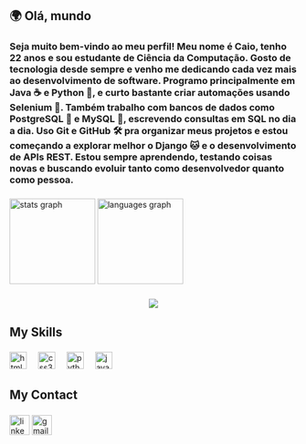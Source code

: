 
<h2 align="left">🌍 Olá, mundo</h2>

###

<h3 align="left">Seja muito bem-vindo ao meu perfil! Meu nome é Caio, tenho 22 anos e sou estudante de Ciência da Computação. Gosto de tecnologia desde sempre e venho me dedicando cada vez mais ao desenvolvimento de software. Programo principalmente em Java ☕ e Python 🐍, e curto bastante criar automações usando Selenium 🤖. Também trabalho com bancos de dados como PostgreSQL 🐘 e MySQL 💾, escrevendo consultas em SQL no dia a dia. Uso Git e GitHub 🛠️ pra organizar meus projetos e estou começando a explorar melhor o Django 🐱 e o desenvolvimento de APIs REST. Estou sempre aprendendo, testando coisas novas e buscando evoluir tanto como desenvolvedor quanto como pessoa.</h3>

###

<div align="left">
  <img src="https://github-readme-stats.vercel.app/api?username=CaioJ12&hide_title=false&hide_rank=false&show_icons=true&include_all_commits=true&count_private=true&disable_animations=false&theme=dracula&locale=en&hide_border=false&order=1" height="150" alt="stats graph"  />
  <img src="https://github-readme-stats.vercel.app/api/top-langs?username=CaioJ12&locale=en&hide_title=false&layout=compact&card_width=320&langs_count=5&theme=dracula&hide_border=false&order=2" height="150" alt="languages graph"  />
</div>

###

<div align="center">
  <img src="https://visitor-badge.laobi.icu/badge?page_id=CaioJ12.CaioJ12&"  />
</div>

###

<h2 align="left">My Skills</h2>

###

<div align="left">
  <img src="https://cdn.jsdelivr.net/gh/devicons/devicon/icons/html5/html5-original.svg" height="30" alt="html5 logo"  />
  <img width="12" />
  <img src="https://cdn.jsdelivr.net/gh/devicons/devicon/icons/css3/css3-original.svg" height="30" alt="css3 logo"  />
  <img width="12" />
  <img src="https://cdn.jsdelivr.net/gh/devicons/devicon/icons/python/python-original.svg" height="30" alt="python logo"  />
  <img width="12" />
  <img src="https://cdn.jsdelivr.net/gh/devicons/devicon/icons/java/java-original.svg" height="30" alt="java logo"  />
</div>

###

<h2 align="left">My Contact</h2>

###

<div align="left">
  <img src="https://img.shields.io/static/v1?message=LinkedIn&logo=linkedin&label=&color=0077B5&logoColor=white&labelColor=&style=for-the-badge" height="35" alt="linkedin logo"  />
  <a href="caio.justino5@gmail.com" target="_blank">
    <img src="https://img.shields.io/static/v1?message=Gmail&logo=gmail&label=&color=D14836&logoColor=white&labelColor=&style=for-the-badge" height="35" alt="gmail logo"  />
  </a>
</div>

###
